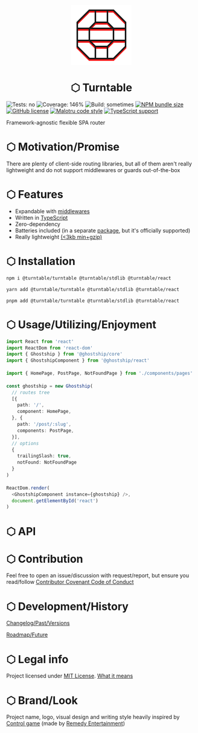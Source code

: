 <div align='center'>
    <picture>
        <source media='(prefers-color-scheme: dark)' srcset='./.github/turntable-logo-light-160.png' />
        <source media='(prefers-color-scheme: light)' srcset='./.github/turntable-logo-dark-160.png' />
        <img src='./.github/turntable-logo-dark-160.png' />
    </picture>
    <h1>⬡ Turntable</h1>
</div>

![Tests: no](https://img.shields.io/badge/tests-no-red?style=flat-square)
![Coverage: 146%](https://img.shields.io/badge/coverage-146%25-green?style=flat-square)
![Build: sometimes](https://img.shields.io/badge/build-sometimes-yellow?style=flat-square)
[![NPM bundle size](https://img.shields.io/bundlephobia/minzip/turntable/core)](https://bundlephobia.com/result?p=@ghostship/core)
[![GitHub license](https://img.shields.io/github/license/paranatural/panopticon?style=flat-square)](./docs/license)
[![Malotru code style](https://img.shields.io/badge/Code_style-Malotru-red?style=flat-square)](https://github.com/unordinarity/malotru)
[![TypeScript support](https://img.shields.io/badge/TypeScript-out--of--box-blue?style=flat-square)](https://www.typescriptlang.org/)

Framework-agnostic flexible SPA router

# ⬡ Motivation/Promise

There are plenty of client-side routing libraries, but all of them aren't really lightweight and do not support middlewares or guards out-of-the-box

# ⬡ Features

- Expandable with [middlewares](./docs/middleware.md)
- Written in [TypeScript](https://github.com/microsoft/TypeScript)
- Zero-dependency
- Batteries included (in a separate [package](./packages/stdlib), but it's officially supported)
- Really lightweight [(<3kb min+gzip)](https://bundlephobia.com/result?p=@ghostship/core)

# ⬡ Installation

```shell
npm i @turntable/turntable @turntable/stdlib @turntable/react
```

```shell
yarn add @turntable/turntable @turntable/stdlib @turntable/react
```

```shell
pnpm add @turntable/turntable @turntable/stdlib @turntable/react
```

# ⬡ Usage/Utilizing/Enjoyment

```typescript jsx
import React from 'react'
import ReactDom from 'react-dom'
import { Ghostship } from '@ghostship/core'
import { GhostshipComponent } from '@ghostship/react'

import { HomePage, PostPage, NotFoundPage } from './components/pages'

const ghostship = new Ghostship(
  // routes tree
  [{
    path: '/',
    component: HomePage,
  }, {
    path: '/post/:slug',
    components: PostPage,
  }],
  // options
  {
    trailingSlash: true,
    notFound: NotFoundPage
  }
)

ReactDom.render(
  <GhostshipComponent instance={ghostship} />,
  document.getElementById('react')
)
```

# ⬡ API



# ⬡ Contribution

Feel free to open an issue/discussion with request/report, but ensure you read/follow [Contributor Covenant Code of Conduct](./docs/code_of_conduct.md)

# ⬡ Development/History

[Changelog/Past/Versions](./docs/changelog.md)

[Roadmap/Future](./docs/roadmap.md)

# ⬡ Legal info

Project licensed under [MIT License](./docs/license.md). [What it means](https://choosealicense.com/licenses/mit/)

# ⬡ Brand/Look

Project name, logo, visual design and writing style heavily inspired by [Control game](https://www.remedygames.com/games/control/) (made by [Remedy Entertainment](https://www.remedygames.com/))
